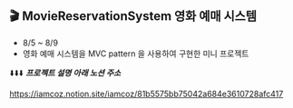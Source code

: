 ## 🎬 MovieReservationSystem 영화 예매 시스템

- 8/5 ~ 8/9
- 영화 예매 시스템을 MVC pattern 을 사용하여 구현한 미니 프로젝트

⬇️⬇️⬇️ ***프로젝트 설명 아래 노션 주소*** 


https://iamcoz.notion.site/iamcoz/81b5575bb75042a684e3610728afc417
